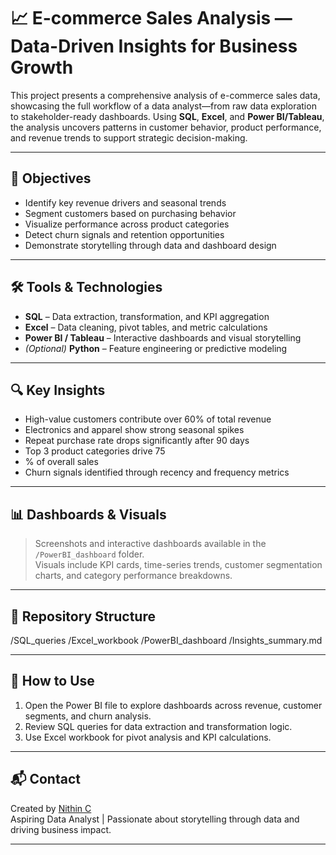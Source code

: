 # 📈 E-commerce Sales Analysis — Data-Driven Insights for Business Growth

This project presents a comprehensive analysis of e-commerce sales data, showcasing the full workflow of a data analyst—from raw data exploration to stakeholder-ready dashboards. Using **SQL**, **Excel**, and **Power BI/Tableau**, the analysis uncovers patterns in customer behavior, product performance, and revenue trends to support strategic decision-making.

---

## 🎯 Objectives

- Identify key revenue drivers and seasonal trends  
- Segment customers based on purchasing behavior  
- Visualize performance across product categories  
- Detect churn signals and retention opportunities  
- Demonstrate storytelling through data and dashboard design

---

## 🛠 Tools & Technologies

- **SQL** – Data extraction, transformation, and KPI aggregation  
- **Excel** – Data cleaning, pivot tables, and metric calculations  
- **Power BI / Tableau** – Interactive dashboards and visual storytelling  
- *(Optional)* **Python** – Feature engineering or predictive modeling

---

## 🔍 Key Insights

- High-value customers contribute over 60% of total revenue  
- Electronics and apparel show strong seasonal spikes  
- Repeat purchase rate drops significantly after 90 days  
- Top 3 product categories drive 75
- % of overall sales  
- Churn signals identified through recency and frequency metrics

---

## 📊 Dashboards & Visuals

> Screenshots and interactive dashboards available in the `/PowerBI_dashboard` folder.  
> Visuals include KPI cards, time-series trends, customer segmentation charts, and category performance breakdowns.

---

## 📁 Repository Structure

/SQL_queries
/Excel_workbook
/PowerBI_dashboard
/Insights_summary.md


---

## 🚀 How to Use

1. Open the Power BI file to explore dashboards across revenue, customer segments, and churn analysis.  
2. Review SQL queries for data extraction and transformation logic.  
3. Use Excel workbook for pivot analysis and KPI calculations.

---

## 📬 Contact

Created by [Nithin C](https://www.linkedin.com/in/nithin737)  
Aspiring Data Analyst | Passionate about storytelling through data and driving business impact.

---
